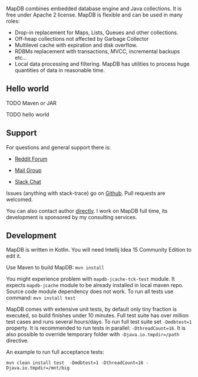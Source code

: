 
MapDB combines embedded database engine and Java collections.
It is free under Apache 2 license. MapDB is flexible and can be used in many roles:

* Drop-in replacement for Maps, Lists, Queues and other collections.
* Off-heap collections not affected by Garbage Collector
* Multilevel cache with expiration and disk overflow.
* RDBMs replacement with  transactions, MVCC, incremental backups etc…
* Local data processing and filtering. MapDB has utilities to process huge quantities of data in reasonable time.

Hello world
-------------------

TODO Maven or JAR

TODO hello world

Support
------------

For questions and general support there is:

 * [Reddit Forum](https://www.reddit.com/r/mapdb)
 
 * [Mail Group](https://groups.google.com/forum/#!forum/mapdb)
 
 * [Slack Chat](https://mapdb.slack.com/)

Issues (anything with stack-trace) go on [Github](https://github.com/jankotek/mapdb/issues). Pull requests are welcomed.

You can also contact author [directly](mailto:jan@kotek.net).
I work on MapDB full time, its development is sponsored by my consulting services.


Development
--------------------

MapDB is written in Kotlin. You will need Intellij Idea 15 Community Edition to edit it.

Use Maven to build MapDB: `mvn install`

You might experience problem with `mapdb-jcache-tck-test` module.
It expects ``mapdb-jcache`` module to be already installed in local maven repo.
Source code module dependency does not work. To run all tests use  command: `mvn install test`

MapDB comes with extensive unit tests, by default only tiny fraction is executed, so build finishes under 10 minutes.
Full test suite has over million test cases and runs several hours/days.
To run full test suite set `-Dmdbtest=1` property.
It is recommended to run tests in parallel: `-DthreadCount=16`. 
It is also possible to override temporary folder with `-Djava.io.tmpdir=/path` directive.

An example to run full acceptance tests:

```
mvn clean install test  -Dmdbtest=1 -DthreadCount=16 -Djava.io.tmpdir=/mnt/big
```
